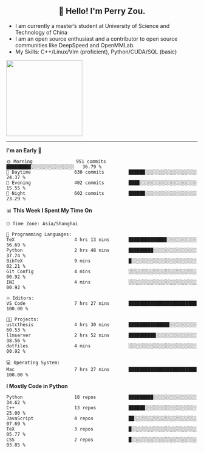 <h2 align="center">👋 Hello! I'm Perry Zou.</h2>

- I am currently a master’s student at University of Science and Technology of China
- I am an open source enthusiast and a contributor to open source communities like DeepSpeed and OpenMMLab.
- My Skills: C++/Linux/Vim (proficient), Python/CUDA/SQL (basic)

<img height=200 align="center" src="https://github-readme-stats.vercel.app/api?username=zonepg" />

-------

<!--START_SECTION:waka-->
**I'm an Early 🐤** 

```text
🌞 Morning                951 commits         █████████░░░░░░░░░░░░░░░░   36.79 % 
🌆 Daytime                630 commits         ██████░░░░░░░░░░░░░░░░░░░   24.37 % 
🌃 Evening                402 commits         ████░░░░░░░░░░░░░░░░░░░░░   15.55 % 
🌙 Night                  602 commits         ██████░░░░░░░░░░░░░░░░░░░   23.29 % 
```


📊 **This Week I Spent My Time On** 

```text
🕑︎ Time Zone: Asia/Shanghai

💬 Programming Languages: 
TeX                      4 hrs 13 mins       ██████████████░░░░░░░░░░░   56.69 % 
Python                   2 hrs 48 mins       █████████░░░░░░░░░░░░░░░░   37.74 % 
BibTeX                   9 mins              █░░░░░░░░░░░░░░░░░░░░░░░░   02.21 % 
Git Config               4 mins              ░░░░░░░░░░░░░░░░░░░░░░░░░   00.92 % 
INI                      4 mins              ░░░░░░░░░░░░░░░░░░░░░░░░░   00.92 % 

🔥 Editors: 
VS Code                  7 hrs 27 mins       █████████████████████████   100.00 % 

🐱‍💻 Projects: 
ustcthesis               4 hrs 30 mins       ███████████████░░░░░░░░░░   60.53 % 
llmserver                2 hrs 52 mins       ██████████░░░░░░░░░░░░░░░   38.56 % 
dotfiles                 4 mins              ░░░░░░░░░░░░░░░░░░░░░░░░░   00.92 % 

💻 Operating System: 
Mac                      7 hrs 27 mins       █████████████████████████   100.00 % 
```

**I Mostly Code in Python** 

```text
Python                   18 repos            █████████░░░░░░░░░░░░░░░░   34.62 % 
C++                      13 repos            ██████░░░░░░░░░░░░░░░░░░░   25.00 % 
JavaScript               4 repos             ██░░░░░░░░░░░░░░░░░░░░░░░   07.69 % 
TeX                      3 repos             █░░░░░░░░░░░░░░░░░░░░░░░░   05.77 % 
CSS                      2 repos             █░░░░░░░░░░░░░░░░░░░░░░░░   03.85 % 
```




<!--END_SECTION:waka-->
